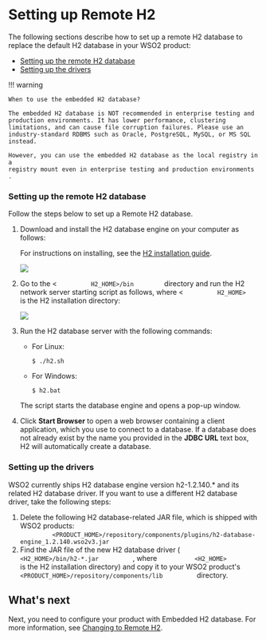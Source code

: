 # Setting up Remote H2

The following sections describe how to set up a remote H2 database to
replace the default H2 database in your WSO2 product:

-   [Setting up the remote H2
    database](#SettingupRemoteH2-SettinguptheremoteH2database)
-   [Setting up the drivers](#SettingupRemoteH2-Settingupthedrivers)

!!! warning
    
    When to use the embedded H2 database?
    
    The embedded H2 database is NOT recommended in enterprise testing and
    production environments. It has lower performance, clustering
    limitations, and can cause file corruption failures. Please use an
    industry-standard RDBMS such as Oracle, PostgreSQL, MySQL, or MS SQL
    instead.
    
    However, you can use the embedded H2 database as the local registry in a
    registry mount even in enterprise testing and production environments .
    

### Setting up the remote H2 database

Follow the steps below to set up a Remote H2 database.

1.  Download and install the H2 database engine on your computer as
    follows:

    For instructions on installing, see the [H2 installation
    guide](http://www.h2database.com/html/quickstart.html).

    ![](attachments/53125507/53287411.png)

2.  Go to the \< `          H2_HOME>/bin         ` directory and run the
    H2 network server starting script as follows, where \<
    `          H2_HOME>         ` is the H2 installation directory:  

    ![](attachments/53125507/53287410.png)

3.  Run the H2 database server with the following commands:
    -   For Linux:  

            $ ./h2.sh

    <!-- -->

    -   For Windows:  

            $ h2.bat

    The script starts the database engine and opens a pop-up window.

4.  Click **Start Browser** to open a web browser containing a client
    application, which you use to connect to a database. If a database
    does not already exist by the name you provided in the **JDBC URL**
    text box, H2 will automatically create a database.

### Setting up the drivers

WSO2 currently ships H2 database engine version h2-1.2.140.\* and its
related H2 database driver. If you want to use a different H2 database
driver, take the following steps:

1.  Delete the following H2 database-related JAR file, which is shipped
    with WSO2 products:  
    `          <PRODUCT_HOME>/repository/components/plugins/h2-database-engine_1.2.140.wso2v3.jar         `
2.  Find the JAR file of the new H2 database driver (
    `           <H2_HOME>/bin/h2-*.jar          ` , where
    `           <H2_HOME>          ` is the H2 installation directory)
    and copy it to your WSO2 product's
    `           <PRODUCT_HOME>/repository/components/lib          `
    directory.

## What's next

Next, you need to configure your product with Embedded H2 database. For
more information, see [Changing to Remote H2](_Changing_to_Remote_H2_).
